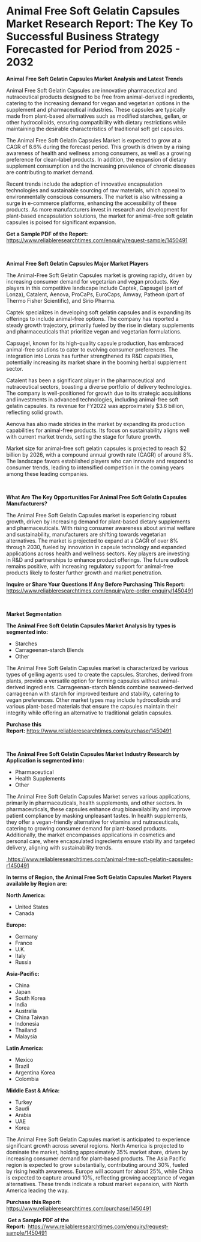<p><h1>Animal Free Soft Gelatin Capsules Market Research Report: The Key To Successful Business Strategy Forecasted for Period from 2025 - 2032</h1></p><p><strong>Animal Free Soft Gelatin Capsules Market Analysis and Latest Trends</strong></p>
<p><p>Animal Free Soft Gelatin Capsules are innovative pharmaceutical and nutraceutical products designed to be free from animal-derived ingredients, catering to the increasing demand for vegan and vegetarian options in the supplement and pharmaceutical industries. These capsules are typically made from plant-based alternatives such as modified starches, gellan, or other hydrocolloids, ensuring compatibility with dietary restrictions while maintaining the desirable characteristics of traditional soft gel capsules.</p><p>The Animal Free Soft Gelatin Capsules Market is expected to grow at a CAGR of 8.6% during the forecast period. This growth is driven by a rising awareness of health and wellness among consumers, as well as a growing preference for clean-label products. In addition, the expansion of dietary supplement consumption and the increasing prevalence of chronic diseases are contributing to market demand.</p><p>Recent trends include the adoption of innovative encapsulation technologies and sustainable sourcing of raw materials, which appeal to environmentally conscious consumers. The market is also witnessing a surge in e-commerce platforms, enhancing the accessibility of these products. As more manufacturers invest in research and development for plant-based encapsulation solutions, the market for animal-free soft gelatin capsules is poised for significant expansion.</p></p>
<p><strong>Get a Sample PDF of the Report:&nbsp;</strong> <a href="https://www.reliableresearchtimes.com/enquiry/request-sample/1450491?utm_campaign=3123&utm_medium=2&utm_source=Github&utm_content=ia&utm_term=19042025&utm_id=animal-free-soft-gelatin-capsules">https://www.reliableresearchtimes.com/enquiry/request-sample/1450491</a></p>
<p>&nbsp;</p>
<p><strong>Animal Free Soft Gelatin Capsules Major Market Players</strong></p>
<p><p>The Animal-Free Soft Gelatin Capsules market is growing rapidly, driven by increasing consumer demand for vegetarian and vegan products. Key players in this competitive landscape include Captek, Capsugel (part of Lonza), Catalent, Aenova, ProCaPs, EuroCaps, Amway, Patheon (part of Thermo Fisher Scientific), and Sirio Pharma.</p><p>Captek specializes in developing soft gelatin capsules and is expanding its offerings to include animal-free options. The company has reported a steady growth trajectory, primarily fueled by the rise in dietary supplements and pharmaceuticals that prioritize vegan and vegetarian formulations.</p><p>Capsugel, known for its high-quality capsule production, has embraced animal-free solutions to cater to evolving consumer preferences. The integration into Lonza has further strengthened its R&D capabilities, potentially increasing its market share in the booming herbal supplement sector.</p><p>Catalent has been a significant player in the pharmaceutical and nutraceutical sectors, boasting a diverse portfolio of delivery technologies. The company is well-positioned for growth due to its strategic acquisitions and investments in advanced technologies, including animal-free soft gelatin capsules. Its revenue for FY2022 was approximately $3.6 billion, reflecting solid growth.</p><p>Aenova has also made strides in the market by expanding its production capabilities for animal-free products. Its focus on sustainability aligns well with current market trends, setting the stage for future growth.</p><p>Market size for animal-free soft gelatin capsules is projected to reach $2 billion by 2026, with a compound annual growth rate (CAGR) of around 8%. The landscape favors established players who can innovate and respond to consumer trends, leading to intensified competition in the coming years among these leading companies.</p></p>
<p>&nbsp;</p>
<p><strong>What Are The Key Opportunities For Animal Free Soft Gelatin Capsules Manufacturers?</strong></p>
<p><p>The Animal Free Soft Gelatin Capsules market is experiencing robust growth, driven by increasing demand for plant-based dietary supplements and pharmaceuticals. With rising consumer awareness about animal welfare and sustainability, manufacturers are shifting towards vegetarian alternatives. The market is projected to expand at a CAGR of over 8% through 2030, fueled by innovation in capsule technology and expanded applications across health and wellness sectors. Key players are investing in R&D and partnerships to enhance product offerings. The future outlook remains positive, with increasing regulatory support for animal-free products likely to foster further growth and market penetration.</p></p>
<p><strong>Inquire or Share Your Questions If Any Before Purchasing This Report:</strong> <a href="https://www.reliableresearchtimes.com/enquiry/pre-order-enquiry/1450491?utm_campaign=3123&utm_medium=2&utm_source=Github&utm_content=ia&utm_term=19042025&utm_id=animal-free-soft-gelatin-capsules">https://www.reliableresearchtimes.com/enquiry/pre-order-enquiry/1450491</a></p>
<p>&nbsp;</p>
<p><strong>Market Segmentation</strong></p>
<p><strong>The Animal Free Soft Gelatin Capsules Market Analysis by types is segmented into:</strong></p>
<p><ul><li>Starches</li><li>Carrageenan-starch Blends</li><li>Other</li></ul></p>
<p><p>The Animal Free Soft Gelatin Capsules market is characterized by various types of gelling agents used to create the capsules. Starches, derived from plants, provide a versatile option for forming capsules without animal-derived ingredients. Carrageenan-starch blends combine seaweed-derived carrageenan with starch for improved texture and stability, catering to vegan preferences. Other market types may include hydrocolloids and various plant-based materials that ensure the capsules maintain their integrity while offering an alternative to traditional gelatin capsules.</p></p>
<p><strong>Purchase this Report:&nbsp;</strong><a href="https://www.reliableresearchtimes.com/purchase/1450491?utm_campaign=3123&utm_medium=2&utm_source=Github&utm_content=ia&utm_term=19042025&utm_id=animal-free-soft-gelatin-capsules">https://www.reliableresearchtimes.com/purchase/1450491</a></p>
<p>&nbsp;</p>
<p><strong>The Animal Free Soft Gelatin Capsules Market Industry Research by Application is segmented into:</strong></p>
<p><ul><li>Pharmaceutical</li><li>Health Supplements</li><li>Other</li></ul></p>
<p><p>The Animal Free Soft Gelatin Capsules Market serves various applications, primarily in pharmaceuticals, health supplements, and other sectors. In pharmaceuticals, these capsules enhance drug bioavailability and improve patient compliance by masking unpleasant tastes. In health supplements, they offer a vegan-friendly alternative for vitamins and nutraceuticals, catering to growing consumer demand for plant-based products. Additionally, the market encompasses applications in cosmetics and personal care, where encapsulated ingredients ensure stability and targeted delivery, aligning with sustainability trends.</p></p>
<p><a href="https://www.reliableresearchtimes.com/animal-free-soft-gelatin-capsules-r1450491?utm_campaign=3123&utm_medium=2&utm_source=Github&utm_content=ia&utm_term=19042025&utm_id=animal-free-soft-gelatin-capsules">&nbsp;https://www.reliableresearchtimes.com/animal-free-soft-gelatin-capsules-r1450491</a></p>
<p><strong>In terms of Region, the Animal Free Soft Gelatin Capsules Market Players available by Region are:</strong></p>
<p>
    <p> <strong> North America: </strong>
        <ul>
            <li>United States</li>
            <li>Canada</li>
        </ul>
        </p> 
    <p> <strong> Europe: </strong>
        <ul>
            <li>Germany</li>
            <li>France</li>
            <li>U.K.</li>
            <li>Italy</li>
            <li>Russia</li>
        </ul>
        </p> 
    <p> <strong> Asia-Pacific: </strong>
        <ul>
            <li>China</li>
            <li>Japan</li>
            <li>South Korea</li>
            <li>India</li>
            <li>Australia</li>
            <li>China Taiwan</li>
            <li>Indonesia</li>
            <li>Thailand</li>
            <li>Malaysia</li>
        </ul>
        </p> 
    <p> <strong> Latin America: </strong>
        <ul>
            <li>Mexico</li>
            <li>Brazil</li>
            <li>Argentina Korea</li>
            <li>Colombia</li>
        </ul>
        </p> 
    <p> <strong> Middle East & Africa: </strong>
        <ul>
            <li>Turkey</li>
            <li>Saudi</li>
            <li>Arabia</li>
            <li>UAE</li>
            <li>Korea</li>
        </ul>
    </p>
    </p>
<p><p>The Animal Free Soft Gelatin Capsules market is anticipated to experience significant growth across several regions. North America is projected to dominate the market, holding approximately 35% market share, driven by increasing consumer demand for plant-based products. The Asia Pacific region is expected to grow substantially, contributing around 30%, fueled by rising health awareness. Europe will account for about 25%, while China is expected to capture around 10%, reflecting growing acceptance of vegan alternatives. These trends indicate a robust market expansion, with North America leading the way.</p></p>
<p><strong>Purchase this Report: </strong><a href="https://www.reliableresearchtimes.com/purchase/1450491?utm_campaign=3123&utm_medium=2&utm_source=Github&utm_content=ia&utm_term=19042025&utm_id=animal-free-soft-gelatin-capsules">https://www.reliableresearchtimes.com/purchase/1450491</a></p>
<p>&nbsp;<strong>Get a Sample PDF of the Report:&nbsp;&nbsp;</strong><a href="https://www.reliableresearchtimes.com/enquiry/request-sample/1450491?utm_campaign=3123&utm_medium=2&utm_source=Github&utm_content=ia&utm_term=19042025&utm_id=animal-free-soft-gelatin-capsules">https://www.reliableresearchtimes.com/enquiry/request-sample/1450491</a></p>
<p><strong></strong></p>
<p><p></p><p></p><p></p></p>